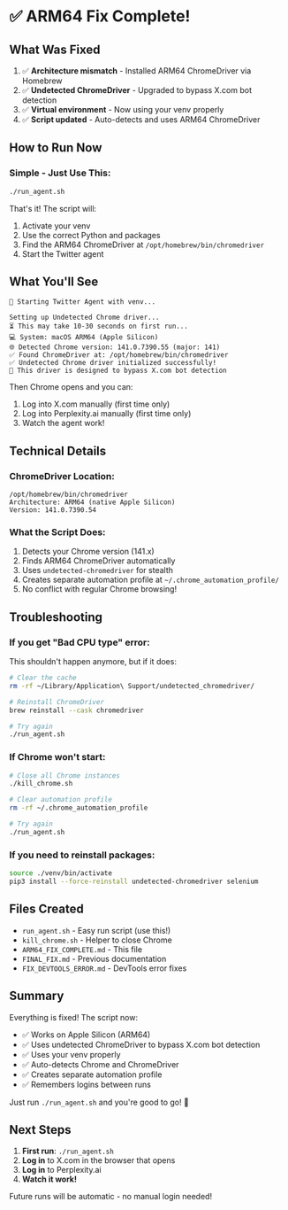 # ✅ ARM64 Fix Complete!

## What Was Fixed

1. ✅ **Architecture mismatch** - Installed ARM64 ChromeDriver via Homebrew
2. ✅ **Undetected ChromeDriver** - Upgraded to bypass X.com bot detection
3. ✅ **Virtual environment** - Now using your venv properly
4. ✅ **Script updated** - Auto-detects and uses ARM64 ChromeDriver

## How to Run Now

### Simple - Just Use This:

```bash
./run_agent.sh
```

That's it! The script will:
1. Activate your venv
2. Use the correct Python and packages
3. Find the ARM64 ChromeDriver at `/opt/homebrew/bin/chromedriver`
4. Start the Twitter agent

## What You'll See

```
🚀 Starting Twitter Agent with venv...

Setting up Undetected Chrome driver...
⏳ This may take 10-30 seconds on first run...
💻 System: macOS ARM64 (Apple Silicon)
🌐 Detected Chrome version: 141.0.7390.55 (major: 141)
✅ Found ChromeDriver at: /opt/homebrew/bin/chromedriver
✅ Undetected Chrome driver initialized successfully!
🎯 This driver is designed to bypass X.com bot detection
```

Then Chrome opens and you can:
1. Log into X.com manually (first time only)
2. Log into Perplexity.ai manually (first time only)
3. Watch the agent work!

## Technical Details

### ChromeDriver Location:
```
/opt/homebrew/bin/chromedriver
Architecture: ARM64 (native Apple Silicon)
Version: 141.0.7390.54
```

### What the Script Does:
1. Detects your Chrome version (141.x)
2. Finds ARM64 ChromeDriver automatically
3. Uses `undetected-chromedriver` for stealth
4. Creates separate automation profile at `~/.chrome_automation_profile/`
5. No conflict with regular Chrome browsing!

## Troubleshooting

### If you get "Bad CPU type" error:

This shouldn't happen anymore, but if it does:
```bash
# Clear the cache
rm -rf ~/Library/Application\ Support/undetected_chromedriver/

# Reinstall ChromeDriver
brew reinstall --cask chromedriver

# Try again
./run_agent.sh
```

### If Chrome won't start:

```bash
# Close all Chrome instances
./kill_chrome.sh

# Clear automation profile
rm -rf ~/.chrome_automation_profile

# Try again
./run_agent.sh
```

### If you need to reinstall packages:

```bash
source ./venv/bin/activate
pip3 install --force-reinstall undetected-chromedriver selenium
```

## Files Created

- `run_agent.sh` - Easy run script (use this!)
- `kill_chrome.sh` - Helper to close Chrome
- `ARM64_FIX_COMPLETE.md` - This file
- `FINAL_FIX.md` - Previous documentation
- `FIX_DEVTOOLS_ERROR.md` - DevTools error fixes

## Summary

Everything is fixed! The script now:
- ✅ Works on Apple Silicon (ARM64)
- ✅ Uses undetected ChromeDriver to bypass X.com bot detection
- ✅ Uses your venv properly
- ✅ Auto-detects Chrome and ChromeDriver
- ✅ Creates separate automation profile
- ✅ Remembers logins between runs

Just run `./run_agent.sh` and you're good to go! 🚀

## Next Steps

1. **First run**: `./run_agent.sh`
2. **Log in** to X.com in the browser that opens
3. **Log in** to Perplexity.ai
4. **Watch it work!**

Future runs will be automatic - no manual login needed!
